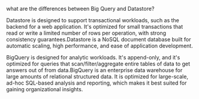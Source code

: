 what are the differences between Big Query and Datastore?

Datastore is designed to support transactional workloads, such as the backend for a web application. It's optimized for small transactions that read or write a limited number of rows per operation, with strong consistency guarantees.Datastore is a NoSQL document database built for automatic scaling, high performance, and ease of application development.

BigQuery is designed for analytic workloads. It's append-only, and it's optimized for queries that scan/filter/aggregate entire tables of data to get answers out of from data.BigQuery is an enterprise data warehouse for large amounts of relational structured data. It is optimized for large-scale, ad-hoc SQL-based analysis and reporting, which makes it best suited for gaining organizational insights.